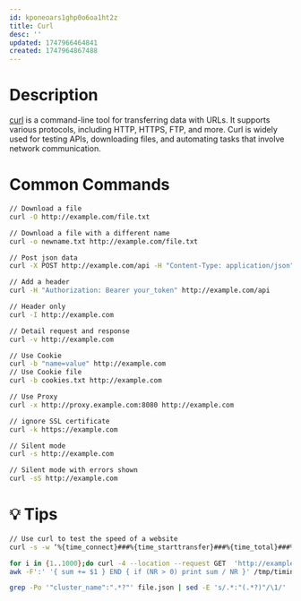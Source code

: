```yaml
---
id: kponeoars1ghp0o6oa1ht2z
title: Curl
desc: ''
updated: 1747966464841
created: 1747964867488
---
```


# Description
[curl](https://curl.se/) is a command-line tool for transferring data with URLs. It supports various protocols, including HTTP, HTTPS, FTP, and more. Curl is widely used for testing APIs, downloading files, and automating tasks that involve network communication.


# Common Commands
``` bash
// Download a file
curl -O http://example.com/file.txt

// Download a file with a different name
curl -o newname.txt http://example.com/file.txt

// Post json data
curl -X POST http://example.com/api -H "Content-Type: application/json" -d '{"username":"admin","password":"123456"}'

// Add a header
curl -H "Authorization: Bearer your_token" http://example.com/api

// Header only
curl -I http://example.com

// Detail request and response
curl -v http://example.com

// Use Cookie
curl -b "name=value" http://example.com
// Use Cookie file
curl -b cookies.txt http://example.com

// Use Proxy
curl -x http://proxy.example.com:8080 http://example.com

// ignore SSL certificate
curl -k https://example.com

// Silent mode
curl -s http://example.com

// Silent mode with errors shown
curl -sS http://example.com
```

# 💡 Tips
``` bash
// Use curl to test the speed of a website
curl -s -w ‘%{time_connect}###%{time_starttransfer}###%{time_total}###%{size_download}###%{speed_download}’ -X GET http://example.com

for i in {1..1000};do curl -4 --location --request GET  'http://example.com'  -o /dev/null -s -w '\n%{time_namelookup}:%{time_connect}:%{time_starttransfer}:%{time_total}\n';done > /tmp/timings.log
awk -F':' '{ sum += $1 } END { if (NR > 0) print sum / NR }' /tmp/timings.log

grep -Po '"cluster_name":".*?"' file.json | sed -E 's/.*:"(.*?)"/\1/'
```